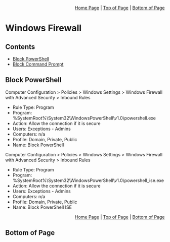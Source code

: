 <p align="right">
  <a href="/windows/firewall/README.md">Home Page</a> |
  <a href="/windows/firewall/README.md#contents">Top of Page</a> |
  <a href="/windows/firewall/README.md#bottom-of-page">Bottom of Page</a>
</p>

# Windows Firewall

## Contents
* [Block PowerShell](#block-powershell)
* [Block Command Prompt](#block-command-prompt)

## Block PowerShell
Computer Configuration > Policies > Windows Settings > Windows Firewall with Advanced Security > Inbound Rules 
  * Rule Type: Program
  * Program: %SystemRoot%\System32\WindowsPowerShell\v1.0\powershell.exe
  * Action: Allow the connection if it is secure
  * Users: Exceptions - Admins
  * Computers: n/a
  * Profile: Domain, Private, Public
  * Name: Block PowerShell

Computer Configuration > Policies > Windows Settings > Windows Firewall with Advanced Security > Inbound Rules 
  * Rule Type: Program
  * Program: %SystemRoot%\System32\WindowsPowerShell\v1.0\powershell_ise.exe
  * Action: Allow the connection if it is secure
  * Users: Exceptions - Admins
  * Computers: n/a
  * Profile: Domain, Private, Public
  * Name: Block PowerShell ISE

<p align="right">
  <a href="/windows/firewall/README.md">Home Page</a> |
  <a href="/windows/firewall/README.md#contents">Top of Page</a> |
  <a href="/windows/firewall/README.md#bottom-of-page">Bottom of Page</a>
</p>

## Bottom of Page
